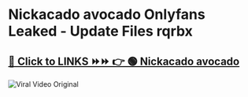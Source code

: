 
 # Nickacado avocado Onlyfans Leaked - Update Files rqrbx

## <h2><a href="https://clipsfans.com/Nickacado_avocado&ref=git">🔗 Click to LINKS ⏩⏩ 👉 🟢 Nickacado avocado </a></h2>

<a href="https://clipsfans.com/Nickacado_avocado&ref=git" rel="nofollow" data-target="animated-image.originalLink"><img src="https://i.ibb.co.com/xMMVF88/686577567.gif" alt="Viral Video Original" style="max-width: 100%; display: inline-block;" data-target="animated-image.originalImage"></a>

